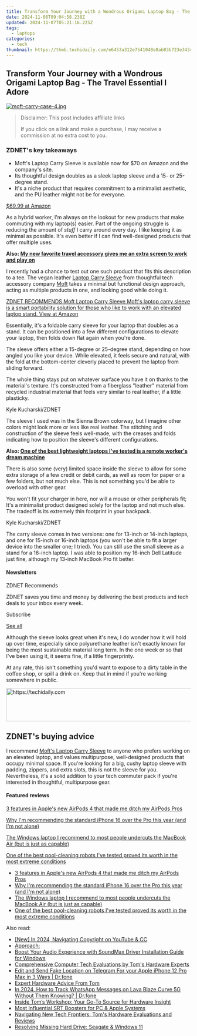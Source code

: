 ```yaml
---
title: Transform Your Journey with a Wondrous Origami Laptop Bag - The Travel Essential I Adore
date: 2024-11-06T09:04:58.238Z
updated: 2024-11-07T05:21:16.225Z
tags:
  - laptops
categories:
  - tech
thumbnail: https://thmb.techidaily.com/e6453a312e7541048e8ab83b723e3434e4f0870a3a576f7f373a87bb16fe603f.jpg
---
```


## Transform Your Journey with a Wondrous Origami Laptop Bag - The Travel Essential I Adore

[![moft-carry-case-4.jpg](https://www.zdnet.com/a/img/2024/10/02/189c977d-b5f0-4b19-8ad9-1cd4ea3c361d/moft-carry-case-4.jpg)](https://buy.geni.us/Proxy.ashx?TSID=368250&GR%5FURL=https%3A%2F%2Fwww.amazon.com%2Fdp%2FB08DRBFCNK%3FlinkCode%3Dogi%26th%3D1%26psc%3D1%26tag%3Dzd-buy-button-20%26ascsubtag%3D%5F%5FCOM%5FCLICK%5FID%5F%5F%7C5d624c02-fe54-42a3-89e1-923e63a84cb6%7Cdtp&dtb=1) 

>  Disclaimer: This post includes affiliate links
>
>  If you click on a link and make a purchase, I may receive a commission at no extra cost to you.
>

### ZDNET's key takeaways

* Moft's Laptop Carry Sleeve is available now for $70 on Amazon and the company's site.
* Its thoughtful design doubles as a sleek laptop sleeve and a 15- or 25-degree stand.
* It's a niche product that requires commitment to a minimalist aesthetic, and the PU leather might not be for everyone.

[$69.99 at Amazon](https://buy.geni.us/Proxy.ashx?TSID=368250&GR%5FURL=https%3A%2F%2Fwww.amazon.com%2Fdp%2FB08DRBFCNK%3FlinkCode%3Dogi%26th%3D1%26psc%3D1%26tag%3Dzd-buy-button-20%26ascsubtag%3D%5F%5FCOM%5FCLICK%5FID%5F%5F%7C5d624c02-fe54-42a3-89e1-923e63a84cb6%7Cdtp&dtb=1)

As a hybrid worker, I'm always on the lookout for new products that make commuting with my laptop(s) easier. Part of the ongoing struggle is reducing the amount of _stuff_ I carry around every day. I like keeping it as minimal as possible. It's even better if I can find well-designed products that offer multiple uses.

**Also: [My new favorite travel accessory gives me an extra screen to work and play on](https://www.zdnet.com/education/computers-tech/my-new-favorite-travel-accessory-gives-me-an-extra-screen-to-work-and-play-on/)**

I recently had a chance to test out one such product that fits this description to a tee. The vegan leather [Laptop Carry Sleeve](https://buy.geni.us/Proxy.ashx?TSID=368250&GR%5FURL=https%3A%2F%2Fwww.amazon.com%2FMOFT-Computer-Expandable-Adjustable-Ultra-Slim%2Fdp%2FB08DR93Z54%3Ftag%3Dzd-buy-button-20%26ascsubtag%3D%5F%5FCOM%5FCLICK%5FID%5F%5F%7C5d624c02-fe54-42a3-89e1-923e63a84cb6%7Cdtp&dtb=1) from thoughtful tech accessory company [Moft](https://www.moft.us/) takes a minimal but functional design approach, acting as multiple products in one, and looking good while doing it. 

[ZDNET RECOMMENDS Moft Laptop Carry Sleeve Moft's laptop carry sleeve is a smart portability solution for those who like to work with an elevated laptop stand. View at Amazon](https://buy.geni.us/Proxy.ashx?TSID=368250&GR%5FURL=https%3A%2F%2Fwww.amazon.com%2FMOFT-Computer-Expandable-Adjustable-Ultra-Slim%2Fdp%2FB08DRBFCNK%3Ftag%3Dzd-buy-button-20%26ascsubtag%3D%5F%5FCOM%5FCLICK%5FID%5F%5F%7C5d624c02-fe54-42a3-89e1-923e63a84cb6%7Cdtp&dtb=1)

Essentially, it's a foldable carry sleeve for your laptop that doubles as a stand. It can be positioned into a few different configurations to elevate your laptop, then folds down flat again when you're done. 

The sleeve offers either a 15-degree or 25-degree stand, depending on how angled you like your device. While elevated, it feels secure and natural, with the fold at the bottom-center cleverly placed to prevent the laptop from sliding forward. 

The whole thing stays put on whatever surface you have it on thanks to the material's texture. It's constructed from a fiberglass "leather" material from recycled industrial material that feels very similar to real leather, if a little plasticky. 

Kyle Kucharski/ZDNET

The sleeve I used was in the Sienna Brown colorway, but I imagine other colors might look more or less like real leather. The stitching and construction of the sleeve feels well-made, with the creases and folds indicating how to position the sleeve's different configurations.

**Also: [One of the best lightweight laptops I've tested is a remote worker's dream machine](https://www.zdnet.com/article/one-of-the-best-lightweight-laptops-ive-tested-is-a-remote-workers-dream-machine/)**

There is also some (very) limited space inside the sleeve to allow for some extra storage of a few credit or debit cards, as well as room for paper or a few folders, but not much else. This is not something you'd be able to overload with other gear.

You won't fit your charger in here, nor will a mouse or other peripherals fit; It's a minimalist product designed solely for the laptop and not much else. The tradeoff is its extremely thin footprint in your backpack.

Kyle Kucharski/ZDNET

The carry sleeve comes in two versions: one for 13-inch or 14-inch laptops, and one for 15-inch or 16-inch laptops (you won't be able to fit a larger device into the smaller one; I tried). You can still use the small sleeve as a stand for a 16-inch laptop. I was able to position my 16-inch Dell Latitude just fine, although my 13-inch MacBook Pro fit better. 

#### Newsletters

ZDNET Recommends

ZDNET saves you time and money by delivering the best products and tech deals to your inbox every week.

 Subscribe

[See all](https://www.zdnet.com/newsletters/)

Although the sleeve looks great when it's new, I do wonder how it will hold up over time, especially since polyurethane leather isn't exactly known for being the most sustainable material long term. In the one week or so that I've been using it, it seems fine, if a little fingerprinty.

At any rate, this isn't something you'd want to expose to a dirty table in the coffee shop, or spill a drink on. Keep that in mind if you're working somewhere in public.

<!-- affiliate ads begin -->
<a href="https://appsumo.8odi.net/c/5597632/2082539/7443" target="_top" id="2082539">
  <img src="//a.impactradius-go.com/display-ad/7443-2082539" border="0" alt="https://techidaily.com" width="728" height="90"/>
</a>
<img height="0" width="0" src="https://appsumo.8odi.net/i/5597632/2082539/7443" style="position:absolute;visibility:hidden;" border="0" />
<!-- affiliate ads end -->

## ZDNET's buying advice

I recommend [Moft's Laptop Carry Sleeve](https://buy.geni.us/Proxy.ashx?TSID=368250&GR%5FURL=https%3A%2F%2Fwww.amazon.com%2FMOFT-Computer-Expandable-Adjustable-Ultra-Slim%2Fdp%2FB08DRBFCNK%3Ftag%3Dzd-buy-button-20%26ascsubtag%3D%5F%5FCOM%5FCLICK%5FID%5F%5F%7C5d624c02-fe54-42a3-89e1-923e63a84cb6%7Cdtp&dtb=1) to anyone who prefers working on an elevated laptop, and values multipurpose, well-designed products that occupy minimal space. If you're looking for a big, cushy laptop sleeve with padding, zippers, and extra slots, this is not the sleeve for you. Nevertheless, it's a solid addition to your tech commuter pack if you're interested in thoughtful, multipurpose gear.

#### Featured reviews

[3 features in Apple's new AirPods 4 that made me ditch my AirPods Pros](https://www.zdnet.com/article/3-features-in-apples-new-airpods-4-that-made-me-ditch-my-airpods-pros/ "3 features in Apple's new AirPods 4 that made me ditch my AirPods Pros")

[Why I'm recommending the standard iPhone 16 over the Pro this year (and I'm not alone)](https://www.zdnet.com/article/why-im-recommending-the-standard-iphone-16-over-the-pro-this-year-and-im-not-alone/ "Why I'm recommending the standard iPhone 16 over the Pro this year (and I'm not alone)")

[The Windows laptop I recommend to most people undercuts the MacBook Air (but is just as capable)](https://www.zdnet.com/article/the-windows-laptop-i-recommend-to-most-people-undercuts-the-macbook-air-but-is-just-as-capable/ "The Windows laptop I recommend to most people undercuts the MacBook Air (but is just as capable)")

[One of the best pool-cleaning robots I've tested proved its worth in the most extreme conditions](https://www.zdnet.com/article/one-of-the-best-pool-cleaning-robots-ive-tested-is-450-off-for-prime-day/ "One of the best pool-cleaning robots I've tested proved its worth in the most extreme conditions")

* [3 features in Apple's new AirPods 4 that made me ditch my AirPods Pros](https://www.zdnet.com/article/3-features-in-apples-new-airpods-4-that-made-me-ditch-my-airpods-pros/ "3 features in Apple's new AirPods 4 that made me ditch my AirPods Pros")
* [Why I'm recommending the standard iPhone 16 over the Pro this year (and I'm not alone)](https://www.zdnet.com/article/why-im-recommending-the-standard-iphone-16-over-the-pro-this-year-and-im-not-alone/ "Why I'm recommending the standard iPhone 16 over the Pro this year (and I'm not alone)")
* [The Windows laptop I recommend to most people undercuts the MacBook Air (but is just as capable)](https://www.zdnet.com/article/the-windows-laptop-i-recommend-to-most-people-undercuts-the-macbook-air-but-is-just-as-capable/ "The Windows laptop I recommend to most people undercuts the MacBook Air (but is just as capable)")
* [One of the best pool-cleaning robots I've tested proved its worth in the most extreme conditions](https://www.zdnet.com/article/one-of-the-best-pool-cleaning-robots-ive-tested-is-450-off-for-prime-day/ "One of the best pool-cleaning robots I've tested proved its worth in the most extreme conditions")

<ins class="adsbygoogle"
     style="display:block"
     data-ad-format="autorelaxed"
     data-ad-client="ca-pub-7571918770474297"
     data-ad-slot="1223367746"></ins>

<ins class="adsbygoogle"
     style="display:block"
     data-ad-client="ca-pub-7571918770474297"
     data-ad-slot="8358498916"
     data-ad-format="auto"
     data-full-width-responsive="true"></ins>

<span class="atpl-alsoreadstyle">Also read:</span>
<div><ul>
<li><a href="https://youtube-blog.techidaily.com/n-2024-navigating-copyright-on-youtube-and-cc/"><u>[New] In 2024, Navigating Copyright on YouTube & CC</u></a></li>
<li><a href="https://hardware-reviews.techidaily.com/approach/"><u>Approach:</u></a></li>
<li><a href="https://win-amazing.techidaily.com/boost-your-audio-experience-with-soundmax-driver-installation-guide-for-windows/"><u>Boost Your Audio Experience with SoundMax Driver Installation Guide for Windows</u></a></li>
<li><a href="https://hardware-reviews.techidaily.com/comprehensive-computer-tech-evaluations-by-toms-hardware-experts/"><u>Comprehensive Computer Tech Evaluations by Tom's Hardware Experts</u></a></li>
<li><a href="https://location-social.techidaily.com/edit-and-send-fake-location-on-telegram-for-your-apple-iphone-12-pro-max-in-3-ways-drfone-by-drfone-virtual-ios/"><u>Edit and Send Fake Location on Telegram For your Apple iPhone 12 Pro Max in 3 Ways | Dr.fone</u></a></li>
<li><a href="https://hardware-reviews.techidaily.com/expert-hardware-advice-from-tom/"><u>Expert Hardware Advice From Tom</u></a></li>
<li><a href="https://android-location-track.techidaily.com/in-2024-how-to-track-whatsapp-messages-on-lava-blaze-curve-5g-without-them-knowing-drfone-by-drfone-virtual-android/"><u>In 2024, How to Track WhatsApp Messages on Lava Blaze Curve 5G Without Them Knowing? | Dr.fone</u></a></li>
<li><a href="https://hardware-reviews.techidaily.com/inside-toms-workshop-your-go-to-source-for-hardware-insight/"><u>Inside Tom’s Workshop: Your Go-To Source for Hardware Insight</u></a></li>
<li><a href="https://extra-tips.techidaily.com/most-influential-srt-boosters-for-pc-and-apple-systems/"><u>Most Influential SRT Boosters for PC & Apple Systems</u></a></li>
<li><a href="https://hardware-reviews.techidaily.com/navigating-new-tech-frontiers-toms-hardware-evaluations-and-reviews/"><u>Navigating New Tech Frontiers: Tom's Hardware Evaluations and Reviews</u></a></li>
<li><a href="https://fox-cloud.techidaily.com/resolving-missing-hard-drive-seagate-and-windows-11/"><u>Resolving Missing Hard Drive: Seagate & Windows 11</u></a></li>
</ul></div>

